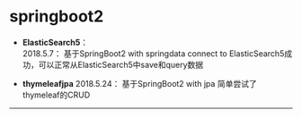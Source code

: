 # springboot2

- **ElasticSearch5**：  
2018.5.7： 基于SpringBoot2 with springdata connect to ElasticSearch5成功，可以正常从ElasticSearch5中save和query数据

- **thymeleafjpa**
2018.5.24： 基于SpringBoot2 with jpa 简单尝试了thymeleaf的CRUD

***
